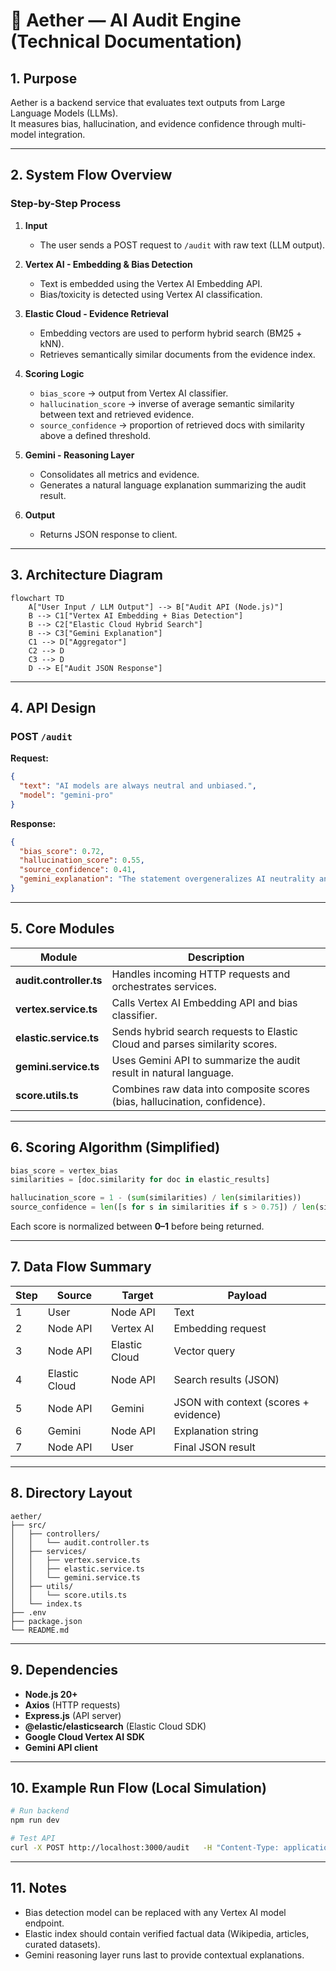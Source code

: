 # 🧠 Aether — AI Audit Engine (Technical Documentation)

## 1. Purpose

Aether is a backend service that evaluates text outputs from Large Language Models (LLMs).  
It measures bias, hallucination, and evidence confidence through multi-model integration.

---

## 2. System Flow Overview

### Step-by-Step Process

1. **Input**

   - The user sends a POST request to `/audit` with raw text (LLM output).

2. **Vertex AI - Embedding & Bias Detection**

   - Text is embedded using the Vertex AI Embedding API.
   - Bias/toxicity is detected using Vertex AI classification.

3. **Elastic Cloud - Evidence Retrieval**

   - Embedding vectors are used to perform hybrid search (BM25 + kNN).
   - Retrieves semantically similar documents from the evidence index.

4. **Scoring Logic**

   - `bias_score` → output from Vertex AI classifier.
   - `hallucination_score` → inverse of average semantic similarity between text and retrieved evidence.
   - `source_confidence` → proportion of retrieved docs with similarity above a defined threshold.

5. **Gemini - Reasoning Layer**

   - Consolidates all metrics and evidence.
   - Generates a natural language explanation summarizing the audit result.

6. **Output**
   - Returns JSON response to client.

---

## 3. Architecture Diagram

```mermaid
flowchart TD
    A["User Input / LLM Output"] --> B["Audit API (Node.js)"]
    B --> C1["Vertex AI Embedding + Bias Detection"]
    B --> C2["Elastic Cloud Hybrid Search"]
    B --> C3["Gemini Explanation"]
    C1 --> D["Aggregator"]
    C2 --> D
    C3 --> D
    D --> E["Audit JSON Response"]
```

---

## 4. API Design

### POST `/audit`

**Request:**

```json
{
  "text": "AI models are always neutral and unbiased.",
  "model": "gemini-pro"
}
```

**Response:**

```json
{
  "bias_score": 0.72,
  "hallucination_score": 0.55,
  "source_confidence": 0.41,
  "gemini_explanation": "The statement overgeneralizes AI neutrality and lacks supporting evidence."
}
```

---

## 5. Core Modules

| Module                  | Description                                                                 |
| ----------------------- | --------------------------------------------------------------------------- |
| **audit.controller.ts** | Handles incoming HTTP requests and orchestrates services.                   |
| **vertex.service.ts**   | Calls Vertex AI Embedding API and bias classifier.                          |
| **elastic.service.ts**  | Sends hybrid search requests to Elastic Cloud and parses similarity scores. |
| **gemini.service.ts**   | Uses Gemini API to summarize the audit result in natural language.          |
| **score.utils.ts**      | Combines raw data into composite scores (bias, hallucination, confidence).  |

---

## 6. Scoring Algorithm (Simplified)

```python
bias_score = vertex_bias
similarities = [doc.similarity for doc in elastic_results]

hallucination_score = 1 - (sum(similarities) / len(similarities))
source_confidence = len([s for s in similarities if s > 0.75]) / len(similarities)
```

Each score is normalized between **0–1** before being returned.

---

## 7. Data Flow Summary

| Step | Source        | Target        | Payload                               |
| ---- | ------------- | ------------- | ------------------------------------- |
| 1    | User          | Node API      | Text                                  |
| 2    | Node API      | Vertex AI     | Embedding request                     |
| 3    | Node API      | Elastic Cloud | Vector query                          |
| 4    | Elastic Cloud | Node API      | Search results (JSON)                 |
| 5    | Node API      | Gemini        | JSON with context (scores + evidence) |
| 6    | Gemini        | Node API      | Explanation string                    |
| 7    | Node API      | User          | Final JSON result                     |

---

## 8. Directory Layout

```
aether/
├── src/
│   ├── controllers/
│   │   └── audit.controller.ts
│   ├── services/
│   │   ├── vertex.service.ts
│   │   ├── elastic.service.ts
│   │   └── gemini.service.ts
│   ├── utils/
│   │   └── score.utils.ts
│   └── index.ts
├── .env
├── package.json
└── README.md
```

---

## 9. Dependencies

- **Node.js 20+**
- **Axios** (HTTP requests)
- **Express.js** (API server)
- **@elastic/elasticsearch** (Elastic Cloud SDK)
- **Google Cloud Vertex AI SDK**
- **Gemini API client**

---

## 10. Example Run Flow (Local Simulation)

```bash
# Run backend
npm run dev

# Test API
curl -X POST http://localhost:3000/audit   -H "Content-Type: application/json"   -d '{"text": "AI never makes mistakes."}'
```

---

## 11. Notes

- Bias detection model can be replaced with any Vertex AI model endpoint.
- Elastic index should contain verified factual data (Wikipedia, articles, curated datasets).
- Gemini reasoning layer runs last to provide contextual explanations.
